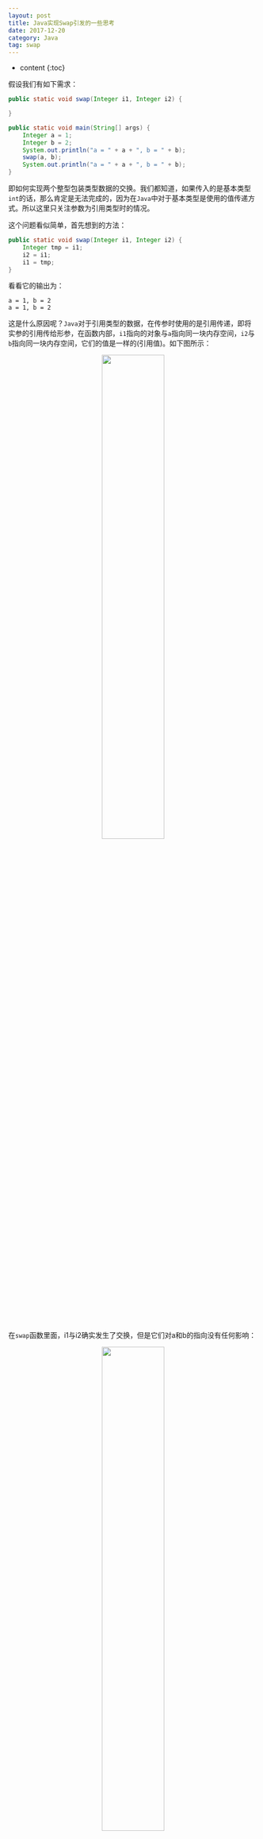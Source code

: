 ```yaml
---
layout: post
title: Java实现Swap引发的一些思考   
date: 2017-12-20
category: Java
tag: swap
---
```


* content
{:toc}



假设我们有如下需求：
```java
public static void swap(Integer i1, Integer i2) {

}

public static void main(String[] args) {
    Integer a = 1;
    Integer b = 2;
    System.out.println("a = " + a + ", b = " + b);
    swap(a, b);
    System.out.println("a = " + a + ", b = " + b);
}
```
即如何实现两个整型包装类型数据的交换。我们都知道，如果传入的是基本类型`int`的话，那么肯定是无法完成的，因为在`Java`中对于基本类型是使用的值传递方式。所以这里只关注参数为引用类型时的情况。

这个问题看似简单，首先想到的方法：
```java
public static void swap(Integer i1, Integer i2) {
    Integer tmp = i1;
    i2 = i1;
    i1 = tmp;
}
```
看看它的输出为：
```
a = 1, b = 2
a = 1, b = 2
```

这是什么原因呢？`Java`对于引用类型的数据，在传参时使用的是引用传递，即将实参的引用传给形参，在函数内部，`i1`指向的对象与`a`指向同一块内存空间，`i2`与`b`指向同一块内存空间，它们的值是一样的(引用值)。如下图所示：
<center>
<img src="{{ '/styles/images/swap1.png' | prepend: site.baseurl }}" width="50%" height="50%" />
</center>

在`swap`函数里面，i1与i2确实发生了交换，但是它们对a和b的指向没有任何影响：
<center>
<img src="{{ '/styles/images/swap2.png' | prepend: site.baseurl }}" width="50%" height="50%" />
</center>

个人理解，Java里面的参数传递类似于浅拷贝，即将实参引用的值拷贝给了形参，即形参与实参指向了同一块内存空间，对于所有的引用类型来讲，都不能通过这种方式达到交换的目的，因为传完参之后，实参的引用值并不会发生变化，所以在函数内部，如果仅仅只是对引用值进行操作，始终影响不了实参的指向。而如果要达到交换的目的，只有通过直接操作内存中存储的值进行交换，即把i1指向的内存空间的内容替换成i2指向的内容，这样更改才能达到交换的效果。
```java
public static void swap(Integer i1, Integer i2) {
    int tmp = i1.getIntValue();
    i1.setIntValue(i2.getIntValue());
    i2.setIntValue(tmp);
}
```
然而，Integer类里面只有get方法，并没有set方法。于是只能使用反射来解决了。
```java
public static void swap(Integer i1, Integer i2) {
    try{
        // Integer类里面有个类变量private final int val;
        Field f = Integer.class.getDeclaredField("value");
        f.setAccessible(true);

        int tmp = i1.intValue();
        f.set(i1, i2.intValue());
        f.set(i2, tmp);
    }catch(Exception e) {
        e.printStackTrace();
    }
}
```

然而运行结果：
```
a = 1, b = 2
a = 2, b = 2
```
这是什么原因呢？这就涉及到了Java里面自动装箱和自动拆箱的过程。  

在main函数里面，我们对a和b的初始化时使用的是`Integer a = 1`，其中1是int基本类型，但是a是Integer引用类型，java会将1自动装箱为Integer类型，即最终调用的是`Integer a = Integer.valueOf(1)`而不是`Integer a = new Integer(1)`，这样就导致a指向的是Integer.cache中的常量空间中。如下图所示：

<center>
<img src="{{ '/styles/images/swap3.png' | prepend: site.baseurl }}" width="50%" height="50%" />
</center>

可以使用以下代码进行难：
```java
Integer i1 = 1;
Integer i2 = 1;  

Integer i3 = 128;
Integer i4 = 128;

Integer i5 = new Integer(1);
Integer i6 = new Integer(1);
      

System.out.println(i1 == i2); // true
System.out.println(i3 == i4); // false
System.out.println(i5 == i6); // false，因为使用new的话肯定会分配新的堆内存，所以两个会不一样
```

我们再来看看swap内部的实现：
```java
public static void swap1(Integer i1, Integer i2) {
    try{
        // Integer类里面有个类变量private final int val;
        Field f = Integer.class.getDeclaredField("value");
        f.setAccessible(true);

        int tmp = i1.intValue();
        f.set(i1, i2.intValue());
        f.set(i2, tmp);
    }catch(Exception e) {
        e.printStackTrace();
    }
}
```
对于i1和i2发生自动装箱是在传入之前，现在i1与i2都指向常量池中，我们在调用f.set(i1, i2.intValue())时，set函数的定义是`public void set(Object obj, Object value)`，它需要传入的是两个引用类型，我们传入的i1是Integer类型的，但是i2.intValue()返回的是int数据，于是这里会发自自动装箱操作，但是i2.intValue()返回的是int型的2，发生自动装操作后它也指向了常量池中的2，那么执行set后i1指向的常量池会被更新为2

<center>
<img src="{{ '/styles/images/swap4.png' | prepend: site.baseurl }}" width="50%" height="50%" />
</center>

然后调用f.set(i2, tmp)，在Integer.valueOf()函数中，直接返回IntegerCache.cache中的值时使用的是IntegerCache.cache[i + (-IntegerCache.low)]，因为tmp的值是1，所以在对tmp进行装箱操作的时候，它指向的是与i1同样的位置，但是这个时候i1已经被修改成为2了，所以导致最后i2还是被修改为2，从而输出的两个数都是2。

如何解决这个问题呢，我们有两种方法。一是，不要让Integer.valueOf装箱发挥作用，避免使用cache：
```java
public static void swap1(Integer i1, Integer i2) {
    try{
        // Integer类里面有个类变量private final int val;
        Field f = Integer.class.getDeclaredField("value");
        f.setAccessible(true);

        Integer tmp = new Integer(i1.intValue());
        f.set(i1, i2.intValue());
        f.set(i2, tmp);
    }catch(Exception e) {
        e.printStackTrace();
    }
}
```
二是，使用setInt函数代替set函数，这样需要传入的就是int型，而不是Integer型，也就不会发自自动装箱：
```java
public static void swap1(Integer i1, Integer i2) {
    try{
        // Integer类里面有个类变量private final int val;
        Field f = Integer.class.getDeclaredField("value");
        f.setAccessible(true);

        int tmp = i1.intValue();
        f.setInt(i1, i2.intValue());
        f.setInt(i2, tmp);
    }catch(Exception e) {
        e.printStackTrace();
    }
}
```

或者使用数组的方法实现两个数的交换。

简单的一个代码实现，却隐藏了这么不简单的实现，包含了：

1、函数调用的值传递；

2、对象引用的值乃是内存地址；

3、反射的可访问性；

4、java编译器的自动装箱；

5、Integer装箱的对象缓存。


### 补充：
其实Java和Python都是引用传递，只有Java的基本类型是值传递，所以说在任意函数内部如果要对实参的内容产生影响的话，都必须使用修改类内容的方法，比如上面的set方法，而不能够是让形参指向一个新的内存空间，这样对外面的实参不会产生任何影响。
比如下面的例子：
```java
public static void add(Integer i) {
    i++;
    //或者 i = new Integer(i+1);
}
```
上面这种做法无论无何都不会对外面的实参的值产生影响，因为只是让形参指向了另外一个内容，而实参指向的内容不会改变。
究其原因，主要还是因为i++操作不是对i指向的内存空间的值进行修，而是将其指向另外一个值的内存位置。

## *参考* 
[1] [https://mp.weixin.qq.com/s/c1qoZPOPuWMqhct3dq-nUA](https://mp.weixin.qq.com/s/c1qoZPOPuWMqhct3dq-nUA)





